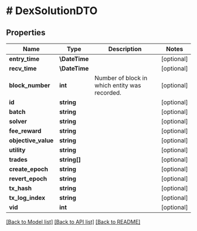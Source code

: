 # # DexSolutionDTO

## Properties

Name | Type | Description | Notes
------------ | ------------- | ------------- | -------------
**entry_time** | **\DateTime** |  | [optional]
**recv_time** | **\DateTime** |  | [optional]
**block_number** | **int** | Number of block in which entity was recorded. | [optional]
**id** | **string** |  | [optional]
**batch** | **string** |  | [optional]
**solver** | **string** |  | [optional]
**fee_reward** | **string** |  | [optional]
**objective_value** | **string** |  | [optional]
**utility** | **string** |  | [optional]
**trades** | **string[]** |  | [optional]
**create_epoch** | **string** |  | [optional]
**revert_epoch** | **string** |  | [optional]
**tx_hash** | **string** |  | [optional]
**tx_log_index** | **string** |  | [optional]
**vid** | **int** |  | [optional]

[[Back to Model list]](../../README.md#models) [[Back to API list]](../../README.md#endpoints) [[Back to README]](../../README.md)
